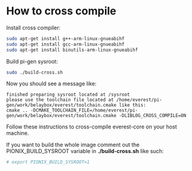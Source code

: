 # How to cross compile

Install cross compiler:
```bash
sudo apt-get install g++-arm-linux-gnueabihf
sudo apt-get install gcc-arm-linux-gnueabihf
sudo apt-get install binutils-arm-linux-gnueabihf
```

Build pi-gen sysroot:
```bash
sudo ./build-cross.sh
```

Now you should see a message like:
```
finished preparing sysroot located at /sysroot
please use the toolchain file located at /home/everest/pi-gen/work/belaybox/everest/toolchain.cmake like this:
cmake .. -DCMAKE_TOOLCHAIN_FILE=/home/everest/pi-gen/work/belaybox/everest/toolchain.cmake -DLIBLOG_CROSS_COMPILE=ON
```

Follow these instructions to cross-compile everest-core on your host machine.

If you want to build the whole image comment out the PIONIX_BUILD_SYSROOT variable in __./build-cross.sh__ like such:
```bash
# export PIONIX_BUILD_SYSROOT=1
```
